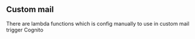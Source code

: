 ## Custom mail

There are lambda functions which is config manually to use in custom mail trigger Cognito
